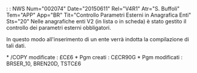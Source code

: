  :  : NWS Num="002074" Date="20150611" Rel="V4R1" Atr="S. Buffoli" Tem="APP" App="BR" Tit="Controllo Parametri Esterni in Anagrafica Enti" Sts="20"
Nelle anagrafiche enti V2 (in lista o in scheda) è stato gestito il controllo dei parametri esterni
obbligatori.

In questo modo all'inserimento di un ente verrà indotta la compilazione di tali dati.

\* /COPY modificate :  £C£6
\* Pgm creati :  C£CR90G
\* Pgm modificati :  BRSER_10, BREN20D, TSTC£6

